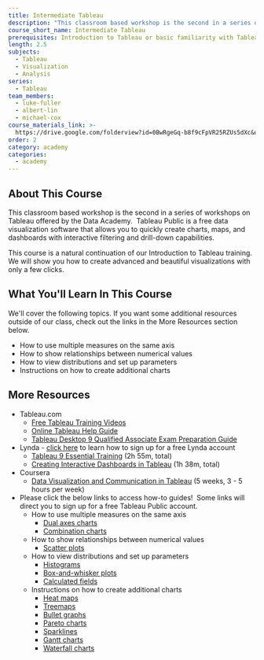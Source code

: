 ```yaml
---
title: Intermediate Tableau
description: "This classroom based workshop is the second in a series of workshops on Tableau offered by the Data Academy. \_Tableau Public is a free data visualization software that allows you to quickly create charts, maps, and dashboards with interactive filtering and drill-down capabilities."
course_short_name: Intermediate Tableau
prerequisites: Introduction to Tableau or basic familiarity with Tableau
length: 2.5
subjects:
  - Tableau
  - Visualization
  - Analysis
series:
  - Tableau
team_members:
  - luke-fuller
  - albert-lin
  - michael-cox
course_materials_link: >-
  https://drive.google.com/folderview?id=0BwRgeGq-b8f9cFpVR25RZUs5dXc&usp=sharing
order: 2
category: academy
categories:
  - academy
---
```


## About This Course

This classroom based workshop is the second in a series of workshops on Tableau offered by the Data Academy.  Tableau Public is a free data visualization software that allows you to quickly create charts, maps, and dashboards with interactive filtering and drill-down capabilities.

This course is a natural continuation of our Introduction to Tableau training. We will show you how to create advanced and beautiful visualizations with only a few clicks.

## What You'll Learn In This Course

We'll cover the following topics. If you want some additional resources outside of our class, check out the links in the More Resources section below.

* How to use multiple measures on the same axis
* How to show relationships between numerical values
* How to view distributions and set up parameters
* Instructions on how to create additional charts

## More Resources

* Tableau.com
  * [Free Tableau Training Videos](http://www.tableau.com/learn/training)
  * [Online Tableau Help Guide](http://onlinehelp.tableau.com/current/pro/online/windows/en-us/help.html)
  * [Tableau Desktop 9 Qualified Associate Exam Preparation Guide](http://mkt.tableau.com/files/Desktop-9-QA-Prep-Guide.pdf)
* Lynda - [click here](https://drive.google.com/file/d/0BwRgeGq-b8f9eVNXQU9BNEJJVHc/view?usp=sharing) to learn how to sign up for a free Lynda account
  * [Tableau 9 Essential Training](https://www.lynda.com/Tableau-tutorials/Tableau-9-Essential-Training/386886-2.html) (2h 55m, total)
  * [Creating Interactive Dashboards in Tableau](https://www.lynda.com/Tableau-tutorials/Creating-Interactive-Dashboards-Tableau/417094-2.html) (1h 38m, total)
* Coursera
  * [Data Visualization and Communication in Tableau](https://www.coursera.org/learn/analytics-tableau/) (5 weeks, 3 - 5 hours per week)
* Please click the below links to access how-to guides!  Some links will direct you to sign up for a free Tableau Public account.
  * How to use multiple measures on the same axis
    * [Dual axes charts](http://onlinehelp.tableau.com/current/pro/online/windows/en-us/help.htm#multiplemeasures_dualaxes.html?)
    * [Combination charts](http://onlinehelp.tableau.com/current/pro/online/en-us/help.htm#multiplemeasures_combocharts.html)
  * How to show relationships between numerical values
    * [Scatter plots](http://onlinehelp.tableau.com/current/pro/online/windows/en-us/help.htm#buildexamples_scatter.html?)
  * How to view distributions and set up parameters
    * [Histograms](http://onlinehelp.tableau.com/current/pro/online/windows/en-us/help.htm#buildexamples_histogram.html?Highlight=histograms)
    * [Box-and-whisker plots](http://onlinehelp.tableau.com/current/pro/online/windows/en-us/help.htm#buildexamples_boxplot.html?)
    * [Calculated fields](http://onlinehelp.tableau.com/current/pro/online/en-us/help.htm#calculations_calculatedfields.html)
  * Instructions on how to create additional charts
    * [Heat maps](http://onlinehelp.tableau.com/current/pro/online/windows/en-us/help.htm#buildexamples_heatmap.html?)
    * [Treemaps](http://onlinehelp.tableau.com/current/pro/online/windows/en-us/help.htm#buildexamples_treemap.html%3FTocPath%3DBuilding%2520Data%2520Views%7CBuild-It-Yourself%2520Exercises%7C_____9)
    * [Bullet graphs](http://onlinehelp.tableau.com/current/pro/online/windows/en-us/help.htm#reflines_adddistributions_bullet.html)
    * [Pareto charts](http://www.tableau.com/learn/tutorials/on-demand/pareto-charts)
    * [Sparklines](http://kb.tableau.com/articles/knowledgebase/sparklines-bullets)
    * [Gantt charts](http://onlinehelp.tableau.com/current/pro/online/windows/en-us/help.htm#buildexamples_gantt.html%3FTocPath%3DBuilding%2520Data%2520Views%7CBuild-It-Yourself%2520Exercises%7C_____7)
    * [Waterfall charts](http://www.tableau.com/learn/tutorials/on-demand/waterfall-charts-chart-type)